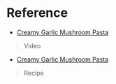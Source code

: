# Reference

- [Creamy Garlic Mushroom Pasta](https://www.youtube.com/watch?v=8AFIFnh-f3U)
> Video

- [Creamy Garlic Mushroom Pasta](https://anitacooks.com/recipe/creamy-garlic-mushroom-pasta/)
> Recipe
